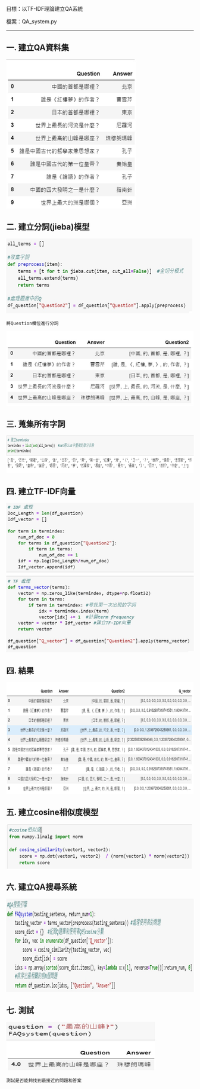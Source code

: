 目標：以TF-IDF理論建立QA系統

檔案：QA_system.py

----------------------------------------------------------------------------------
一. 建立QA資料集
-----------------------------------------

<img src="https://github.com/tank11110/young/blob/master/%E8%87%AA%E7%84%B6%E8%AA%9E%E8%A8%80/%E5%9C%96%E7%89%87/QA.jpg" height="400" width="350">

二. 建立分詞(jieba)模型
-----------------------------------------------

<img src="https://github.com/tank11110/young/blob/master/%E8%87%AA%E7%84%B6%E8%AA%9E%E8%A8%80/%E5%9C%96%E7%89%87/QA2.jpg" height="200" width="500">

    將Question欄位進行分詞

<img src="https://github.com/tank11110/young/blob/master/%E8%87%AA%E7%84%B6%E8%AA%9E%E8%A8%80/%E5%9C%96%E7%89%87/QA3.jpg" height="200" width="550">
    
三. 蒐集所有字詞
-------------------------
<img src="https://github.com/tank11110/young/blob/master/%E8%87%AA%E7%84%B6%E8%AA%9E%E8%A8%80/%E5%9C%96%E7%89%87/QA4.jpg" height="100" width="700">

四. 建立TF-IDF向量
-------------------------
<img src="https://github.com/tank11110/young/blob/master/%E8%87%AA%E7%84%B6%E8%AA%9E%E8%A8%80/%E5%9C%96%E7%89%87/QA5.jpg" height="400" width="600">

四. 結果
---------------------------
<img src="https://github.com/tank11110/young/blob/master/%E8%87%AA%E7%84%B6%E8%AA%9E%E8%A8%80/%E5%9C%96%E7%89%87/QA6.jpg" height="300" width="800">

五. 建立cosine相似度模型
---------------------------
<img src="https://github.com/tank11110/young/blob/master/%E8%87%AA%E7%84%B6%E8%AA%9E%E8%A8%80/%E5%9C%96%E7%89%87/QA7.jpg" height="120" width="500">

六. 建立QA搜尋系統
---------------------------
<img src="https://github.com/tank11110/young/blob/master/%E8%87%AA%E7%84%B6%E8%AA%9E%E8%A8%80/%E5%9C%96%E7%89%87/QA8.jpg" height="250" width="650">

七. 測試
------------------------------------------------------------------

<img src="https://github.com/tank11110/young/blob/master/%E8%87%AA%E7%84%B6%E8%AA%9E%E8%A8%80/%E5%9C%96%E7%89%87/QA9.jpg" height="130" width="400">

    測試是否能夠找到最接近的問題和答案
